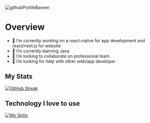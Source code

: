 ![githubProfileBanner](https://github.com/Jillurcf/jillurcf/assets/112783203/4613ad18-564d-461d-89d9-85c4ef18dd9f)


# Overview

- 🔭 I’m currently working on a react-native for app development and react/next.js for website
- 🌱 I’m currently learning Java
- 👯 I’m looking to collaborate on professional team
- 🤔 I’m looking for help with other web/app developer

## My Stats
[![GitHub Streak](https://github-readme-streak-stats.herokuapp.com?user=jillurcf)](https://git.io/streak-stats)

## Technology I love to use
[![My Skills](https://skillicons.dev/icons?i=java,js,ts,react,nodejs,mongodb,html,tailwind,firebase,figma,ai,ps,git,docker)](https://skillicons.dev)
